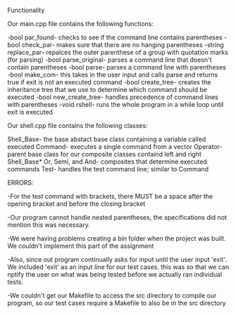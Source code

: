 Functionality

Our main.cpp file contains the following functions:

-bool par_found- checks to see if the command line contains parentheses
-bool check_par- makes sure that there are no hanging parentheses
-string replace_par- repalces the outer parenthese of a group with quotation marks (for parsing)
-bool parse_original- parses a command line that doesn't contain parentheses
-bool parse- parses a command line with parentheses
-bool make_com- this takes in the user input and calls parse and returns true if exit is not an executed command
-bool create_tree- creates the inheritance tree that we use to determine which command should be executed
-bool new_create_tree- handles precedence of command lines with parentheses
-void rshell- runs the whole program in a while loop until exit is executed

Our shell.cpp file contains the following classes:

Shell_Base- the base abstact base class containing a variable called executed
Command- executes a single command from a vector
Operator- parent base class for our composite classes containd left and right Shell_Base*
Or, Semi, and And- composites that determine executed commands
Test- handles the test command line; similar to Command

ERRORS:

-For the test command with brackets, there MUST be a space after the opening bracket and before the closing bracket

-Our program cannot handle nested parentheses, the specifications did not mention this was necessary.

-We were having problems creating a bin folder when the project was built. We couldn't implement this part of the assignment

-Also, since out program continually asks for input until the user input 'exit'. We included 'exit' as an input line for our test cases. this was so that we can nptify the user on what was being tested before we actually ran individual tests.

-We couldn't get our Makefile to access the src directory to compile our program, so our test cases require a Makefile to also be in the src directory
